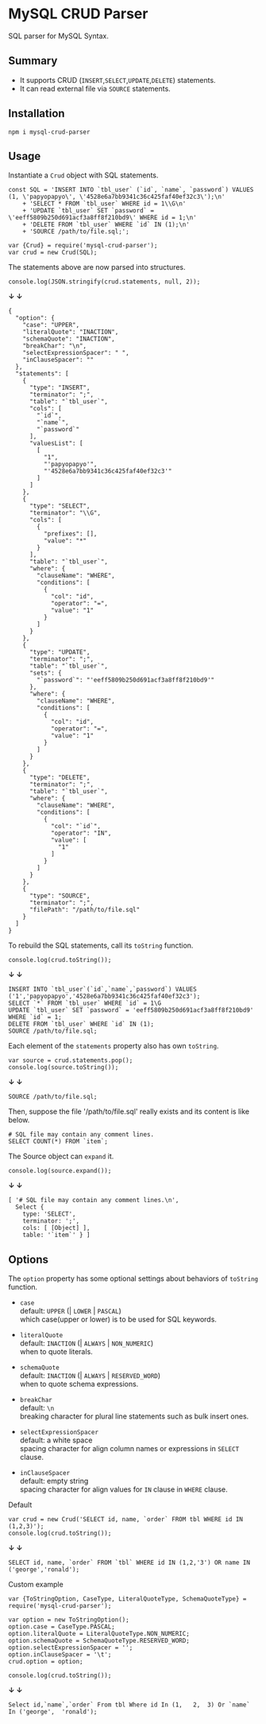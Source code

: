 # MySQL CRUD Parser
SQL parser for MySQL Syntax.

## Summary
* It supports CRUD (`INSERT`,`SELECT`,`UPDATE`,`DELETE`) statements.
* It can read external file via `SOURCE` statements.

## Installation
```
npm i mysql-crud-parser
```

## Usage
Instantiate a `Crud` object with SQL statements.
```
const SQL = 'INSERT INTO `tbl_user` (`id`, `name`, `password`) VALUES (1, \'papyopapyo\', \'4528e6a7bb9341c36c425faf40ef32c3\');\n'
    + 'SELECT * FROM `tbl_user` WHERE id = 1\\G\n'
    + 'UPDATE `tbl_user` SET `password` = \'eeff5809b250d691acf3a8ff8f210bd9\' WHERE id = 1;\n'
    + 'DELETE FROM `tbl_user` WHERE `id` IN (1);\n'
    + 'SOURCE /path/to/file.sql;';

var {Crud} = require('mysql-crud-parser');
var crud = new Crud(SQL);
```
The statements above are now parsed into structures.
```
console.log(JSON.stringify(crud.statements, null, 2));
```
__↓ ↓__
```
{
  "option": {
    "case": "UPPER",
    "literalQuote": "INACTION",
    "schemaQuote": "INACTION",
    "breakChar": "\n",
    "selectExpressionSpacer": " ",
    "inClauseSpacer": ""
  },
  "statements": [
    {
      "type": "INSERT",
      "terminator": ";",
      "table": "`tbl_user`",
      "cols": [
        "`id`",
        "`name`",
        "`password`"
      ],
      "valuesList": [
        [
          "1",
          "'papyopapyo'",
          "'4528e6a7bb9341c36c425faf40ef32c3'"
        ]
      ]
    },
    {
      "type": "SELECT",
      "terminator": "\\G",
      "cols": [
        {
          "prefixes": [],
          "value": "*"
        }
      ],
      "table": "`tbl_user`",
      "where": {
        "clauseName": "WHERE",
        "conditions": [
          {
            "col": "id",
            "operator": "=",
            "value": "1"
          }
        ]
      }
    },
    {
      "type": "UPDATE",
      "terminator": ";",
      "table": "`tbl_user`",
      "sets": {
        "`password`": "'eeff5809b250d691acf3a8ff8f210bd9'"
      },
      "where": {
        "clauseName": "WHERE",
        "conditions": [
          {
            "col": "id",
            "operator": "=",
            "value": "1"
          }
        ]
      }
    },
    {
      "type": "DELETE",
      "terminator": ";",
      "table": "`tbl_user`",
      "where": {
        "clauseName": "WHERE",
        "conditions": [
          {
            "col": "`id`",
            "operator": "IN",
            "value": [
              "1"
            ]
          }
        ]
      }
    },
    {
      "type": "SOURCE",
      "terminator": ";",
      "filePath": "/path/to/file.sql"
    }
  ]
}
```
To rebuild the SQL statements, call its `toString` function.
```
console.log(crud.toString());
```
__↓ ↓__
```
INSERT INTO `tbl_user`(`id`,`name`,`password`) VALUES ('1','papyopapyo','4528e6a7bb9341c36c425faf40ef32c3');
SELECT `*` FROM `tbl_user` WHERE `id` = 1\G
UPDATE `tbl_user` SET `password` = 'eeff5809b250d691acf3a8ff8f210bd9' WHERE `id` = 1;
DELETE FROM `tbl_user` WHERE `id` IN (1);
SOURCE /path/to/file.sql;
```
Each element of the `statements` property also has own `toString`.
```
var source = crud.statements.pop();
console.log(source.toString());
```
__↓ ↓__
```
SOURCE /path/to/file.sql;
```
Then, suppose the file '/path/to/file.sql' really exists and its content is like below.
```
# SQL file may contain any comment lines.
SELECT COUNT(*) FROM `item`;
```
The Source object can `expand` it.
```
console.log(source.expand());
```
__↓ ↓__
```
[ '# SQL file may contain any comment lines.\n',
  Select {
    type: 'SELECT',
    terminator: ';',
    cols: [ [Object] ],
    table: '`item`' } ]
```

## Options
The `option` property has some optional settings about behaviors of `toString` function.
* `case`  
default: `UPPER` (| `LOWER` | `PASCAL`)  
which case(upper or lower) is to be used for SQL keywords.

* `literalQuote`  
default: `INACTION` (| `ALWAYS` | `NON_NUMERIC`)  
when to quote literals.

* `schemaQuote`  
default: `INACTION` (| `ALWAYS` | `RESERVED_WORD`)  
when to quote schema expressions.

* `breakChar`  
default: `\n`  
breaking character for plural line statements such as bulk insert ones.

* `selectExpressionSpacer`  
default: a white space  
spacing character for align column names or expressions in `SELECT` clause.
* `inClauseSpacer`  
default: empty string  
spacing character for align values for `IN` clause in `WHERE` clause.

Default
```
var crud = new Crud('SELECT id, name, `order` FROM tbl WHERE id IN (1,2,3)');
console.log(crud.toString());
```
__↓ ↓__
```
SELECT id, name, `order` FROM `tbl` WHERE id IN (1,2,'3') OR name IN ('george','ronald');
```
Custom example
```
var {ToStringOption, CaseType, LiteralQuoteType, SchemaQuoteType} = require('mysql-crud-parser');

var option = new ToStringOption();
option.case = CaseType.PASCAL;
option.literalQuote = LiteralQuoteType.NON_NUMERIC;
option.schemaQuote = SchemaQuoteType.RESERVED_WORD;
option.selectExpressionSpacer = '';
option.inClauseSpacer = '\t';
crud.option = option;

console.log(crud.toString());
```
__↓ ↓__
```
Select id,`name`,`order` From tbl Where id In (1,	2,	3) Or `name` In ('george',	'ronald');
```
